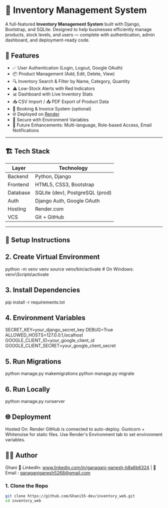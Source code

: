 # 🧮 Inventory Management System

A full-featured **Inventory Management System** built with Django, Bootstrap, and SQLite. Designed to help businesses efficiently manage products, stock levels, and users — complete with authentication, admin dashboard, and deployment-ready code.

## 🚀 Features

- ✅ User Authentication (Login, Logout, Google OAuth)
- 📦 Product Management (Add, Edit, Delete, View)
- 🔍 Inventory Search & Filter by Name, Category, Quantity
- ⚠️ Low-Stock Alerts with Red Indicators
- 📊 Dashboard with Live Inventory Stats
- 📥 CSV Import / 📤 PDF Export of Product Data
- 🧾 Booking & Invoice System (optional)
- 🌐 Deployed on [Render](https://render.com/)
- 🔐 Secure with Environment Variables
- 💬 Future Enhancements: Multi-language, Role-based Access, Email Notifications

---

## 🏗️ Tech Stack

| Layer       | Technology                  |
|-------------|------------------------------|
| Backend     | Python, Django               |
| Frontend    | HTML5, CSS3, Bootstrap       |
| Database    | SQLite (dev), PostgreSQL (prod) |
| Auth        | Django Auth, Google OAuth    |
| Hosting     | Render.com                   |
| VCS         | Git + GitHub                 |

---

## 🔧 Setup Instructions

## 2. Create Virtual Environment
python -m venv venv
source venv/bin/activate  # On Windows: venv\Scripts\activate

## 3. Install Dependencies
pip install -r requirements.txt

## 4. Environment Variables
SECRET_KEY=your_django_secret_key
DEBUG=True
ALLOWED_HOSTS=127.0.0.1,localhost
GOOGLE_CLIENT_ID=your_google_client_id
GOOGLE_CLIENT_SECRET=your_google_client_secret

## 5. Run Migrations
python manage.py makemigrations
python manage.py migrate

## 6. Run Locally
python manage.py runserver

## 🌐 Deployment
Hosted On: Render
GitHub is connected to auto-deploy.
Gunicorn + Whitenoise for static files.
Use Render's Environment tab to set environment variables.

## 🙋‍♂️ Author
Ghani
🔗 LinkedIn: www.linkedin.com/in/ganagani-ganesh-b8a6b6324 | 📧 Email : ganaganiganesh5268@gmail.com

### 1. Clone the Repo

```bash
git clone https://github.com/Ghani55-dev/inventory_web.git
cd inventory_web

